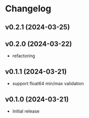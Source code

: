# Changelog

## v0.2.1 (2024-03-25)
## v0.2.0 (2024-03-22)

- refactoring

## v0.1.1 (2024-03-21)

- support float64 min/max validation

## v0.1.0 (2024-03-21)

- Initial release
